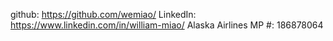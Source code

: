 github: https://github.com/wemiao/
LinkedIn: https://www.linkedin.com/in/william-miao/
Alaska Airlines MP #: 186878064
